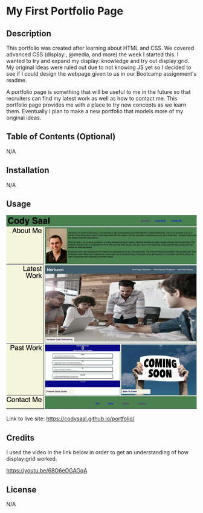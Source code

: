 # My First Portfolio Page

## Description

This portfolio was created after learning about HTML and CSS. We covered advanced CSS (display:, @media, and more) the week I started this. I wanted to try and expand my display: knowledge and try out display:grid. My original ideas were ruled out due to not knowing JS yet so I decided to see if I could design the webpage given to us in our Bootcamp assignment's readme.

A portfolio page is something that will be useful to me in the future so that recruiters can find my latest work as well as how to contact me. This portfolio page provides me with a place to try new concepts as we learn them.  Eventually I plan to make a new portfolio that models more of my original ideas.

## Table of Contents (Optional)

N/A

## Installation

N/A

## Usage

![Portfolio Screenshot](assets/images/portfolio-screenshot.png)

Link to live site: https://codysaal.github.io/portfolio/

## Credits

I used the video in the link below in order to get an understanding of how display:grid worked.

https://youtu.be/68O6eOGAGqA

## License

N/A

